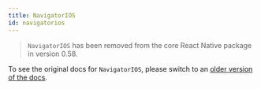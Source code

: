 ```yaml
---
title: NavigatorIOS
id: navigatorios
---
```


> `NavigatorIOS` has been removed from the core React Native package in version 0.58.

To see the original docs for `NavigatorIOS`, please switch to an [older version of the docs](/website/docs/0.57/navigatorios).
